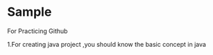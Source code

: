 # Sample
For Practicing Github


1.For creating java project ,you should know the basic concept in java



